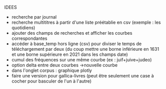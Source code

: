 IDEES

- recherche par journal
- recherche multititres à partir d'une liste préétablie en csv (exemple : les quotidiens)
- ajouter des champs de recherches et afficher les courbes correspondantes
- accéder à base_temp hors ligne (csv) pour diviser le temps de téléchargement par deux (du coup mettre une borne inférieure en 1631 et une borne supérieure en 2021 dans les champs date)
- cumul des fréquences sur une même courbe (ex : juif+juive+judeo)
- option delta entre deux courbes ->nouvelle courbe
- dans l'onglet corpus : graphique plotly
- faire une version pour gallica-livres (peut être seulement une case à cocher pour basculer de l'un à l'autre)
